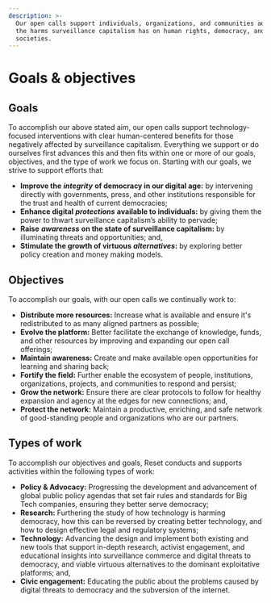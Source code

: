 ```yaml
---
description: >-
  Our open calls support individuals, organizations, and communities addressing
  the harms surveillance capitalism has on human rights, democracy, and open
  societies.
---
```


# Goals & objectives

## Goals

To accomplish our above stated aim, our open calls support technology-focused interventions with clear human-centered benefits for those negatively affected by surveillance capitalism. Everything we support or do ourselves first advances this and then fits within one or more of our goals, objectives, and the type of work we focus on. Starting with our goals, we strive to support efforts that:

* **Improve the** _**integrity**_ **of democracy in our digital age:** by intervening directly with governments, press, and other institutions responsible for the trust and health of current democracies;
* **Enhance digital** _**protections**_ **available to individuals:** by giving them the power to thwart surveillance capitalism’s ability to pervade;
* **Raise** _**awareness**_ **on the state of surveillance capitalism:** by illuminating threats and opportunities; and,
* **Stimulate the growth of virtuous** _**alternatives**_**:** by exploring better policy creation and money making models.

## Objectives

To accomplish our goals, with our open calls we continually work to:

* **Distribute more resources:** Increase what is available and ensure it's redistributed to as many aligned partners as possible;
* **Evolve the platform:** Better facilitate the exchange of knowledge, funds, and other resources by improving and expanding our open call offerings;
* **Maintain awareness:** Create and make available open opportunities for learning and sharing back;
* **Fortify the field:** Further enable the ecosystem of people, institutions, organizations, projects, and communities to respond and persist;
* **Grow the network:** Ensure there are clear protocols to follow for healthy expansion and agency at the edges for new connections; and,
* **Protect the network:** Maintain a productive, enriching, and safe network of good-standing people and organizations who are our partners.

## Types of work

To accomplish our objectives and goals, Reset conducts and supports activities within the following types of work:

* **Policy & Advocacy:** Progressing the development and advancement of global public policy agendas that set fair rules and standards for Big Tech companies, ensuring they better serve democracy;
* **Research:** Furthering the study of how technology is harming democracy, how this can be reversed by creating better technology, and how to design effective legal and regulatory systems;
* **Technology:** Advancing the design and implement both existing and new tools that support in-depth research, activist engagement, and educational insights into surveillance commerce and digital threats to democracy, and viable virtuous alternatives to the dominant exploitative platforms; and,
* **Civic engagement:** Educating the public about the problems caused by digital threats to democracy and the subversion of the internet.

